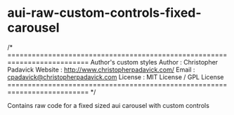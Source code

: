 aui-raw-custom-controls-fixed-carousel
======================================

/* ==========================================================================
   Author's custom styles
   Author	: Christopher Padavick
   Website : http://www.christopherpadavick.com/
   Email : cpadavick@christopherpadavick.com
   License : MIT License / GPL License
   ========================================================================== */

Contains raw code for a fixed sized aui carousel with custom controls

